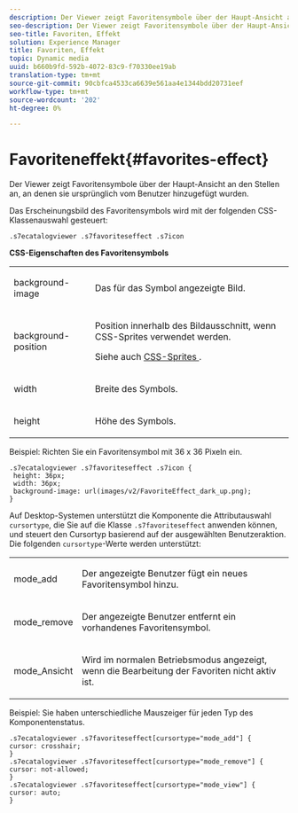 ```yaml
---
description: Der Viewer zeigt Favoritensymbole über der Haupt-Ansicht an den Stellen an, an denen sie ursprünglich vom Benutzer hinzugefügt wurden.
seo-description: Der Viewer zeigt Favoritensymbole über der Haupt-Ansicht an den Stellen an, an denen sie ursprünglich vom Benutzer hinzugefügt wurden.
seo-title: Favoriten, Effekt
solution: Experience Manager
title: Favoriten, Effekt
topic: Dynamic media
uuid: b660b9fd-592b-4072-83c9-f70330ee19ab
translation-type: tm+mt
source-git-commit: 90cbfca4533ca6639e561aa4e1344bdd20731eef
workflow-type: tm+mt
source-wordcount: '202'
ht-degree: 0%

---
```



# Favoriteneffekt{#favorites-effect}

Der Viewer zeigt Favoritensymbole über der Haupt-Ansicht an den Stellen an, an denen sie ursprünglich vom Benutzer hinzugefügt wurden.

<!--<a id="section_061E550C1C1D4DB2BD663A898895B38C"></a>-->

Das Erscheinungsbild des Favoritensymbols wird mit der folgenden CSS-Klassenauswahl gesteuert:

```
.s7ecatalogviewer .s7favoriteseffect .s7icon
```

**CSS-Eigenschaften des Favoritensymbols**

<table id="table_C48C56E696304C9BAFEE71BA9EA9A174"> 
 <tbody> 
  <tr> 
   <td colname="col1"> <p> <span class="codeph"> background-image  </span> </p> </td> 
   <td colname="col2"> <p> Das für das Symbol angezeigte Bild. </p> </td> 
  </tr> 
  <tr> 
   <td colname="col1"> <p> <span class="codeph"> background-position  </span> </p> </td> 
   <td colname="col2"> <p> Position innerhalb des Bildausschnitt, wenn CSS-Sprites verwendet werden. </p> <p>Siehe auch <a href="../../../c-html5-s7-aem-asset-viewers/c-html5-20-ecatalog-viewer-about/c-html5-20-ecatalog-viewer-customizingviewer/c-html5-20-ecatalog-viewer-customizingviewer.md#section-9d570f95eb2443aca74c1b02f6e89aff" format="dita" scope="local"> CSS-Sprites </a>. </p> </td> 
  </tr> 
  <tr> 
   <td colname="col1"> <p> <span class="codeph"> width </span> </p> </td> 
   <td colname="col2"> <p>Breite des Symbols. </p> </td> 
  </tr> 
  <tr> 
   <td colname="col1"> <p> <span class="codeph"> height </span> </p> </td> 
   <td colname="col2"> <p>Höhe des Symbols. </p> </td> 
  </tr> 
 </tbody> 
</table>

Beispiel: Richten Sie ein Favoritensymbol mit 36 x 36 Pixeln ein.

```
.s7ecatalogviewer .s7favoriteseffect .s7icon { 
 height: 36px; 
 width: 36px;  
 background-image: url(images/v2/FavoriteEffect_dark_up.png); 
}
```

Auf Desktop-Systemen unterstützt die Komponente die Attributauswahl `cursortype`, die Sie auf die Klasse `.s7favoriteseffect` anwenden können, und steuert den Cursortyp basierend auf der ausgewählten Benutzeraktion. Die folgenden `cursortype`-Werte werden unterstützt:

<table id="table_71F8F333909247E4ACFEBDE3A1370EAB"> 
 <tbody> 
  <tr> 
   <td colname="col1"> <p> <span class="codeph"> mode_add  </span> </p> </td> 
   <td colname="col2"> <p>Der angezeigte Benutzer fügt ein neues Favoritensymbol hinzu. </p> </td> 
  </tr> 
  <tr> 
   <td colname="col1"> <p> <span class="codeph"> mode_remove  </span> </p> </td> 
   <td colname="col2"> <p>Der angezeigte Benutzer entfernt ein vorhandenes Favoritensymbol. </p> </td> 
  </tr> 
  <tr> 
   <td colname="col1"> <p> <span class="codeph"> mode_Ansicht  </span> </p> </td> 
   <td colname="col2"> <p>Wird im normalen Betriebsmodus angezeigt, wenn die Bearbeitung der Favoriten nicht aktiv ist. </p> </td> 
  </tr> 
 </tbody> 
</table>

Beispiel: Sie haben unterschiedliche Mauszeiger für jeden Typ des Komponentenstatus.

```
.s7ecatalogviewer .s7favoriteseffect[cursortype="mode_add"] { 
cursor: crosshair; 
} 
.s7ecatalogviewer .s7favoriteseffect[cursortype="mode_remove"] { 
cursor: not-allowed; 
} 
.s7ecatalogviewer .s7favoriteseffect[cursortype="mode_view"] { 
cursor: auto; 
}
```

